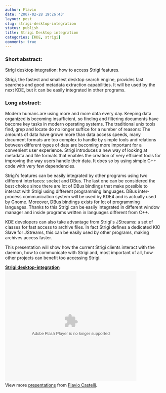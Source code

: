```yaml
---
author: Flavio
date: '2007-02-28 19:26:43'
layout: post
slug: strigi-desktop-integration
status: publish
title: Strigi Desktop integration
categories: [KDE, strigi]
comments: true
---
```


### Short abstract:

Strigi desktop integration: how to access Strigi features.

Strigi, the fastest and smallest desktop search engine, provides fast searches
and good metadata extraction capabilities. It will be used by the next KDE,
but it can be easily integrated in other programs.

### Long abstract:

Modern humans are using more and more data every day. Keeping data organized
is becoming insufficient, so finding and filtering documents have become key
tasks in modern operating systems. The traditional unix tools find, grep and
locate do no longer suffice for a number of reasons: The amounts of data have
grown more than data access speeds, many document formats are too complex to
handle by simple tools and relations between different types of data are
becoming more important for a convenient user experience. Strigi introduces a
new way of looking at metadata and file formats that enables the creation of
very efficient tools for improving the way users handle their data. It does so
by using simple C++ code with very few dependencies.

Strigi's features can be easily integrated by other programs using two
different interfaces: socket and DBus. The last one can be considered the best
choice since there are lot of DBus bindings that make possible to interact
with Strigi using different programming languages. DBus inter-process
communication system will be used by KDE4 and is actually used by Gnome.
Moreover, DBus bindings exists for lot of programming languages. Thanks to
this Strigi can be easily integrated in different window manager and inside
programs written in languages different from C++.

KDE developers can also take advantage from Strigi's JStreams: a set of
classes for fast access to archive files. In fact Strigi defines a dedicated
KIO Slave for JStreams, this can be easily used by other programs, making
archives access faster.

This presentation will show how the current Strigi clients interact with the
daemon, how to communicate with Strigi and, most important of all, how other
projects can benefit too accessing Strigi.

<div style="width:425px" id="__ss_12640141"><strong style="display:block;margin:12px 0 4px"><a href="http://www.slideshare.net/fcastelli/strigi-desktopintegration" title="Strigi desktop-integration">Strigi desktop-integration</a></strong><object id="__sse12640141" width="425" height="355"><param name="movie" value="http://static.slidesharecdn.com/swf/ssplayer2.swf?doc=strigi-desktop-integration-120422101942-phpapp01&stripped_title=strigi-desktopintegration&userName=fcastelli" /><param name="allowFullScreen" value="true"/><param name="allowScriptAccess" value="always"/><param name="wmode" value="transparent"/><embed name="__sse12640141" src="http://static.slidesharecdn.com/swf/ssplayer2.swf?doc=strigi-desktop-integration-120422101942-phpapp01&stripped_title=strigi-desktopintegration&userName=fcastelli" type="application/x-shockwave-flash" allowscriptaccess="always" allowfullscreen="true" wmode="transparent" width="425" height="355"></embed></object><div style="padding:5px 0 12px">View more <a href="http://www.slideshare.net/">presentations</a> from <a href="http://www.slideshare.net/fcastelli">Flavio Castelli</a>.</div></div>
